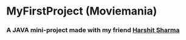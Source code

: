 # MyFirstProject (Moviemania)

### A JAVA mini-project made with my friend [Harshit Sharma](https://github.com/icoderharshit)
